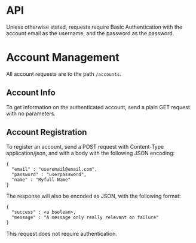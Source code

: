 # API

Unless otherwise stated, requests require Basic Authentication with the account
email as the username, and the password as the password.

Account Management
==================
All account requests are to the path ```/accounts```.

Account Info
------------
To get information on the authenticated account, send a plain GET request with
no parameters.

Account Registration
--------------------
To register an account, send a POST request with Content-Type application/json,
and with a body with the following JSON encoding:
```
{
  "email" : "useremail@email.com",
  "password" : "userpassword",
  "name" : "Myfull Name"
}
```

The response will also be encoded as JSON, with the following format:
```
{
  "success" : <a boolean>,
  "message" : "A message only really relevant on failure"
}
```

This request does not require authentication.
